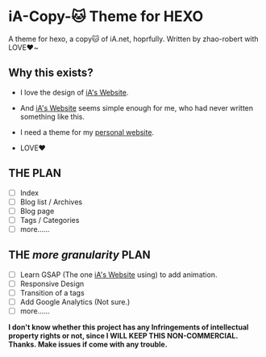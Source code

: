 # iA-Copy-🐱 Theme for HEXO

A theme for hexo, a copy🐱 of iA.net, hoprfully. Written by zhao-robert with LOVE❤️~

## Why this exists?

- I love the design of [iA's Website](https://ia.net).

- And [iA's Website](https://ia.net) seems simple enough for me, who had never written something like this.
- I need a theme for my [personal website](https://yanbo.site).

- LOVE❤️

## THE PLAN

- [ ] Index
- [ ] Blog list / Archives
- [ ] Blog page
- [ ] Tags / Categories
- [ ] more......

## THE *more granularity*  PLAN

- [ ] Learn GSAP (The one [iA's Website](https://ia.net) using) to add animation.
- [ ] Responsive Design
- [ ] Transition of a tags
- [ ] Add Google Analytics  (Not sure.)
- [ ] more......

**I don't know whether this project has any Infringements of intellectual property rights or not, since I WILL KEEP THIS NON-COMMERCIAL. Thanks. Make issues if come with any trouble.**

